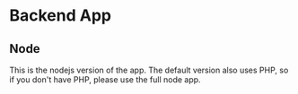 # Backend App
## Node
This is the nodejs version of the app. The default version also uses PHP, so if you don't have PHP, please use the full node app.
